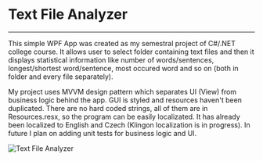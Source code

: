 # Text File Analyzer
-----------
This simple WPF App was created as my semestral project of C#/.NET college course. It allows user to select folder containing text files and then it displays statistical information like number of words/sentences, longest/shortest word/sentence, most occured word and so on (both in folder and every file separately).

My project uses MVVM design pattern which separates UI (View) from business logic behind the app. GUI is styled and resources haven't been duplicated. There are no hard coded strings, all of them are in Resources.resx, so the program can be easily localizated. It has already been localized to English and Czech (Klingon localization is in progress). In future I plan on adding unit tests for business logic and UI.

<img src="https://i.ibb.co/ZKr2qcq/textfileanalyzer.png" alt="Text File Analyzer">
